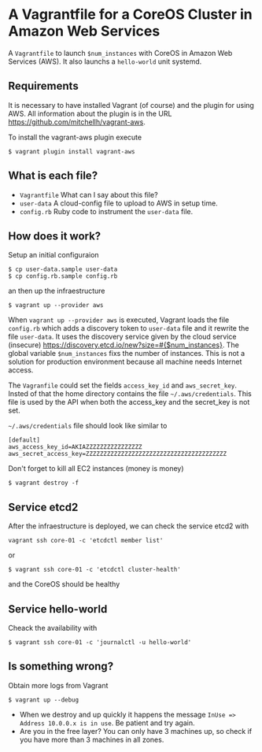 # A Vagrantfile for a CoreOS Cluster in Amazon Web Services


A ```Vagrantfile``` to launch ```$num_instances``` with CoreOS in Amazon Web
Services (AWS). It also launchs a ```hello-world``` unit systemd.


## Requirements

It is necessary to have installed Vagrant (of course) and the plugin for using
AWS. All information about the plugin is in the URL https://github.com/mitchellh/vagrant-aws.

To install the vagrant-aws plugin execute
```
$ vagrant plugin install vagrant-aws
```

## What is each file?

* ```Vagrantfile``` What can I say about this file?
* ```user-data``` A cloud-config file to upload to AWS in setup time.
* ```config.rb``` Ruby code to instrument the ```user-data``` file.


## How does it work?
Setup an initial configuraion
```
$ cp user-data.sample user-data
$ cp config.rb.sample config.rb
```
an then up the infraestructure
```
$ vagrant up --provider aws
```

When ```vagrant up --provider aws``` is executed, Vagrant loads the file
```config.rb``` which adds a discovery token to ```user-data``` file and it
rewrite the file ```user-data```.
It uses the discovery service given by the cloud service (insecure) https://discovery.etcd.io/new?size=#{$num_instances}.
The global variable ```$num_instances``` fixs the number of instances.
This is not a solution for production environment because all machine needs Internet access.

The ```Vagranfile``` could set the fields  ```access_key_id``` and ```aws_secret_key```.
Insted of that the home directory contains the file ```~/.aws/credentials```.
This file is used by the API when both the access_key and the secret_key is not set.

```~/.aws/credentials``` file should look like similar to
```
[default]
aws_access_key_id=AKIAZZZZZZZZZZZZZZZZ
aws_secret_access_key=ZZZZZZZZZZZZZZZZZZZZZZZZZZZZZZZZZZZZZZZZ
```

Don't forget to kill all EC2 instances (money is money)
```
$ vagrant destroy -f
```

## Service etcd2
After the infraestructure is deployed, we can check the service etcd2 with
```
vagrant ssh core-01 -c 'etcdctl member list'
```
or
```
$ vagrant ssh core-01 -c 'etcdctl cluster-health'
```
and the CoreOS should be healthy

## Service hello-world
Cheack the availability with
```
$ vagrant ssh core-01 -c 'journalctl -u hello-world'
```

## Is something wrong?
Obtain more logs from Vagrant

```
$ vagrant up --debug
```

* When we destroy and up quickly it happens the message
```InUse => Address 10.0.0.x is in use```. Be patient and try again.
* Are you in the free layer? You can only have 3 machines up, so check if you
have more than 3 machines in all zones.
